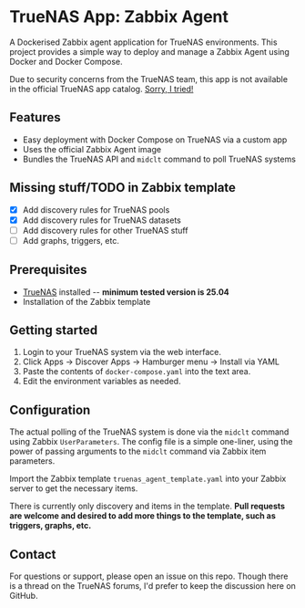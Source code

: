 # TrueNAS App: Zabbix Agent

A Dockerised Zabbix agent application for TrueNAS environments. This project provides a simple way to deploy and manage
a Zabbix Agent using Docker and Docker Compose.

Due to security concerns from the TrueNAS team, this app is not available in the official TrueNAS app catalog.
[Sorry, I tried!](https://github.com/truenas/apps/pull/2685)

## Features

- Easy deployment with Docker Compose on TrueNAS via a custom app
- Uses the official Zabbix Agent image
- Bundles the TrueNAS API and `midclt` command to poll TrueNAS systems

## Missing stuff/TODO in Zabbix template
- [X] Add discovery rules for TrueNAS pools
- [X] Add discovery rules for TrueNAS datasets
- [ ] Add discovery rules for other TrueNAS stuff
- [ ] Add graphs, triggers, etc.

## Prerequisites

- [TrueNAS](https://www.truenas.com/) installed -- **minimum tested version is 25.04**
- Installation of the Zabbix template

## Getting started

1. Login to your TrueNAS system via the web interface.
2. Click Apps -> Discover Apps -> Hamburger menu -> Install via YAML
3. Paste the contents of `docker-compose.yaml` into the text area.
4. Edit the environment variables as needed.

## Configuration

The actual polling of the TrueNAS system is done via the `midclt` command using Zabbix `UserParameters`.
The config file is a simple one-liner, using the power of passing arguments to the `midclt` command via Zabbix
item parameters.

Import the Zabbix template `truenas_agent_template.yaml` into your Zabbix server to get the necessary items.

There is currently only discovery and items in the template.  **Pull requests are welcome and desired to add more things
to the template, such as triggers, graphs, etc.**

## Contact

For questions or support, please open an issue on this repo.  Though there is a thread on the TrueNAS forums, I'd prefer
to keep the discussion here on GitHub.

